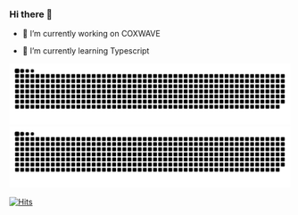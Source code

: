 ### Hi there 👋

- 🔭 I’m currently working on COXWAVE

- 🌱 I’m currently learning Typescript

<!--
**kjsik11/kjsik11** is a ✨ _special_ ✨ repository because its `README.md` (this file) appears on your GitHub profile.

Here are some ideas to get you started:

- 🔭 I’m currently working on ...
- 🌱 I’m currently learning ...
- 👯 I’m looking to collaborate on ...
- 🤔 I’m looking for help with ...
- 💬 Ask me about ...
- 📫 How to reach me: ...
- 😄 Pronouns: ...
- ⚡ Fun fact: ...
-->

![github contribution grid snake animation](https://raw.githubusercontent.com/kjsik11/kjsik11/output/github-contribution-grid-snake-dark.svg#gh-dark-mode-only)![github contribution grid snake animation](https://raw.githubusercontent.com/kjsik11/kjsik11/output/github-contribution-grid-snake.svg#gh-light-mode-only)

[![Hits](https://hits.seeyoufarm.com/api/count/incr/badge.svg?url=https%3A%2F%2Fgithub.com%2Fkjsik11&count_bg=%2379C83D&title_bg=%23555555&icon=&icon_color=%23E7E7E7&title=hits&edge_flat=false)](https://hits.seeyoufarm.com)
